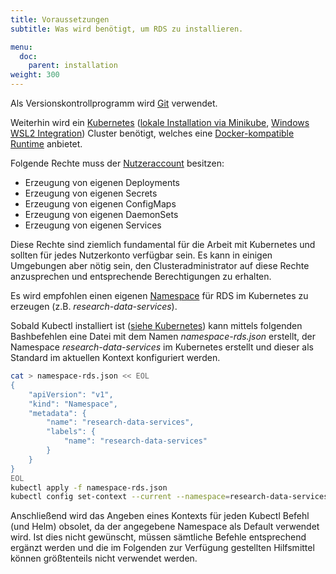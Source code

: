```yaml
---
title: Voraussetzungen
subtitle: Was wird benötigt, um RDS zu installieren.

menu:
  doc:
    parent: installation
weight: 300
---
```


Als Versionskontrollprogramm wird [Git](https://git-scm.com/book/en/v2/Getting-Started-Installing-Git) verwendet.

Weiterhin wird ein [Kubernetes](https://kubernetes.io/docs/home/) ([lokale Installation via Minikube](https://kubernetes.io/docs/setup/learning-environment/minikube/), [Windows WSL2 Integration](https://kubernetes.io/blog/2020/05/21/wsl-docker-kubernetes-on-the-windows-desktop/)) Cluster benötigt, welches eine [Docker-kompatible Runtime](https://kubernetes.io/docs/setup/production-environment/container-runtimes/) anbietet.

Folgende Rechte muss der [Nutzeraccount](https://kubernetes.io/docs/reference/access-authn-authz/rbac/) besitzen:
- Erzeugung von eigenen Deployments
- Erzeugung von eigenen Secrets
- Erzeugung von eigenen ConfigMaps
- Erzeugung von eigenen DaemonSets
- Erzeugung von eigenen Services

Diese Rechte sind ziemlich fundamental für die Arbeit mit Kubernetes und sollten für jedes Nutzerkonto verfügbar sein. Es kann in einigen Umgebungen aber nötig sein, den Clusteradministrator auf diese Rechte anzusprechen und entsprechende Berechtigungen zu erhalten.

Es wird empfohlen einen eigenen [Namespace](https://kubernetes.io/docs/concepts/overview/working-with-objects/namespaces/) für RDS im Kubernetes zu erzeugen (z.B. *research-data-services*).

Sobald Kubectl installiert ist ([siehe Kubernetes](/de/doc/getting-started/k8s/)) kann mittels folgenden Bashbefehlen eine Datei mit dem Namen *namespace-rds.json* erstellt, der Namespace *research-data-services* im Kubernetes erstellt und dieser als Standard im aktuellen Kontext konfiguriert werden.

```bash
cat > namespace-rds.json << EOL
{
    "apiVersion": "v1",
    "kind": "Namespace",
    "metadata": {
        "name": "research-data-services",
        "labels": {
            "name": "research-data-services"
        }
    }
}
EOL
kubectl apply -f namespace-rds.json
kubectl config set-context --current --namespace=research-data-services
```

Anschließend wird das Angeben eines Kontexts für jeden Kubectl Befehl (und Helm) obsolet, da der angegebene Namespace als Default verwendet wird. Ist dies nicht gewünscht, müssen sämtliche Befehle entsprechend ergänzt werden und die im Folgenden zur Verfügung gestellten Hilfsmittel können größtenteils nicht verwendet werden.
